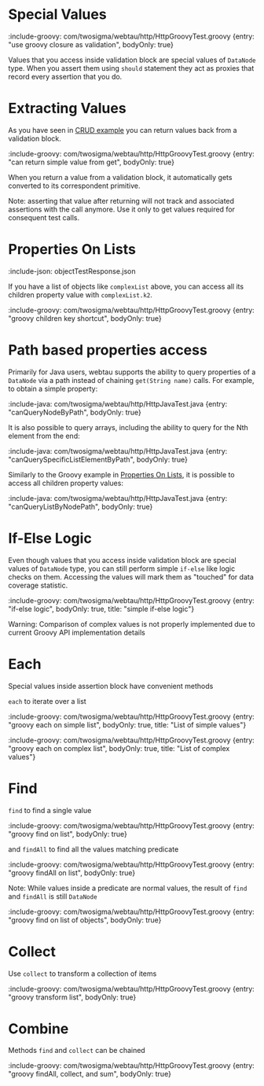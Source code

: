 # Special Values

:include-groovy: com/twosigma/webtau/http/HttpGroovyTest.groovy {entry: "use groovy closure as validation", bodyOnly: true}

Values that you access inside validation block are special values of `DataNode` type. When you assert them using `should` statement
they act as proxies that record every assertion that you do. 


# Extracting Values

As you have seen in [CRUD example](REST/CRUD) you can return values back from a validation block.

:include-groovy: com/twosigma/webtau/http/HttpGroovyTest.groovy {entry: "can return simple value from get", bodyOnly: true}

When you return a value from a validation block, it automatically gets converted to its correspondent primitive. 

Note: asserting that value after returning will not track and associated assertions with the call anymore. Use it only
to get values required for consequent test calls.  

# Properties On Lists

:include-json: objectTestResponse.json

If you have a list of objects like `complexList` above, you can access all its children property value with `complexList.k2`.

:include-groovy: com/twosigma/webtau/http/HttpGroovyTest.groovy {entry: "groovy children key shortcut", bodyOnly: true}

# Path based properties access

Primarily for Java users, webtau supports the ability to query properties of a `DataNode` via a path instead of chaining
`get(String name)` calls.  For example, to obtain a simple property:

:include-java: com/twosigma/webtau/http/HttpJavaTest.java {entry: "canQueryNodeByPath", bodyOnly: true}

It is also possible to query arrays, including the ability to query for the Nth element from the end:

:include-java: com/twosigma/webtau/http/HttpJavaTest.java {entry: "canQuerySpecificListElementByPath", bodyOnly: true}

Similarly to the Groovy example in [Properties On Lists](REST/data-node#properties-on-lists), it is possible to access 
all children property values:

:include-java: com/twosigma/webtau/http/HttpJavaTest.java {entry: "canQueryListByNodePath", bodyOnly: true}

# If-Else Logic

Even though values that you access inside validation block are special values of `DataNode` type, you can still
perform simple `if-else` like logic checks on them. Accessing the values will mark them as "touched" for data coverage statistic. 

:include-groovy: com/twosigma/webtau/http/HttpGroovyTest.groovy {entry: "if-else logic", bodyOnly: true, title: "simple if-else logic"}

Warning: Comparison of complex values is not properly implemented due to current Groovy API implementation details

# Each

Special values inside assertion block have convenient methods

`each` to iterate over a list

:include-groovy: com/twosigma/webtau/http/HttpGroovyTest.groovy {entry: "groovy each on simple list", bodyOnly: true, title: "List of simple values"}

:include-groovy: com/twosigma/webtau/http/HttpGroovyTest.groovy {entry: "groovy each on complex list", bodyOnly: true, title: "List of complex values"}


# Find

`find` to find a single value

:include-groovy: com/twosigma/webtau/http/HttpGroovyTest.groovy {entry: "groovy find on list", bodyOnly: true}


and `findAll` to find all the values matching predicate

:include-groovy: com/twosigma/webtau/http/HttpGroovyTest.groovy {entry: "groovy findAll on list", bodyOnly: true}

Note: While values inside a predicate are normal values, the result of `find` and `findAll` is still `DataNode`

:include-groovy: com/twosigma/webtau/http/HttpGroovyTest.groovy {entry: "groovy find on list of objects", bodyOnly: true}

# Collect

Use `collect` to transform a collection of items

:include-groovy: com/twosigma/webtau/http/HttpGroovyTest.groovy {entry: "groovy transform list", bodyOnly: true}

# Combine

Methods `find` and `collect` can be chained
 
:include-groovy: com/twosigma/webtau/http/HttpGroovyTest.groovy {entry: "groovy findAll, collect, and sum", bodyOnly: true}
